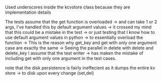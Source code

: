 Used underscores inside the kcvstore class because they are implementation details

The tests assume that the get function is overloaded
-> and can take 1 or 2 args, I've handled this by default argument values
-> it crossed my mind that this could be a mistake in the test
-> or just testing that I know how to use default argument values in python 
-> to essentially overload the function 
-> This is the reason why get_key and get with only one argument case are exactly the same
-> Seeing the parallel in delete with delete and delete_key I assume that the test writer
-> has maken the mistake of including get with only one argument in the test cases.

note that the disk persistence is fairly ineffecient as it dumps the entire kv store
-> to disk upon every change (set,del) 
